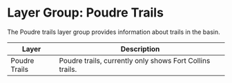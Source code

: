 # Layer Group: Poudre Trails

The Poudre trails layer group provides information about trails in the basin.

| **Layer** | **Description** |
| -- | -- |
| Poudre Trails | Poudre trails, currently only shows Fort Collins trails. |

